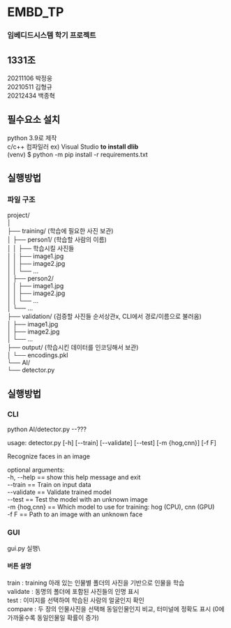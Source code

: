 # EMBD_TP
### 임베디드시스템 학기 프로젝트

## 1331조
20211106 박정웅\
20210511 김형규\
20212434 백종혁

## 필수요소 설치
python 3.9로 제작\
c/c++ 컴파일러 ex) Visual Studio **to install dlib**\
(venv) $ python -m pip install -r requirements.txt

## 실행방법
### 파일 구조
project/\
│\
├── training/ (학습에 필요한 사진 보관)\
│   ├── person1/ (학습할 사람의 이름)\
│   │   ├── 학습시킬 사진들\
│   │   ├── image1.jpg\
│   │   ├── image2.jpg\
│   │   └── ...\
│   ├── person2/\
│   │   ├── image1.jpg\
│   │   ├── image2.jpg\
│   │   └── ...\
│   └── ...\
├── validation/ (검증할 사진들 순서상관x, CLI에서 경로/이름으로 불러옴)\
│   ├── image1.jpg\
│   ├── image2.jpg\
│   └── ...\
├── output/ (학습시킨 데이터를 인코딩해서 보관)\
│   └── encodings.pkl\
└── AI/\
    └── detector.py

## 실행방법
### CLI
python AI/detector.py --???

usage: detector.py [-h] [--train] [--validate] [--test] [-m {hog,cnn}] [-f F]

Recognize faces in an image

optional arguments:\
  -h, --help  ==   show this help message and exit\
  --train    ==   Train on input data\
  --validate  ==  Validate trained model\
  --test    ==    Test the model with an unknown image\
  -m {hog,cnn} == Which model to use for training: hog (CPU), cnn (GPU)\
  -f F     ==     Path to an image with an unknown face

### GUI
gui.py 실행\

#### 버튼 설명
train : training 아래 있는 인물별 폴더의 사진을 기반으로 인물을 학습\
validate : 동명의 폴더에 포함된 사진들의 인명 표시\
test : 이미지를 선택하여 학습된 사람의 얼굴인지 확인\
compare : 두 장의 인물사진을 선택해 동일인물인지 비교, 터미널에 정확도 표시 (0에 가까울수록 동일인물일 확률이 증가)